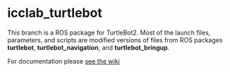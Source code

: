 # icclab_turtlebot

This branch is a ROS package for TurtleBot2. Most of the launch files, parameters, and scripts are modified versions of files from ROS packages **turtlebot**, **turtlebot_navigation**, and **turtlebot_bringup**.

For documentation please [see the wiki](https://github.com/icclab/icclab_turtlebot/wiki/Turtlebot2-Package)

